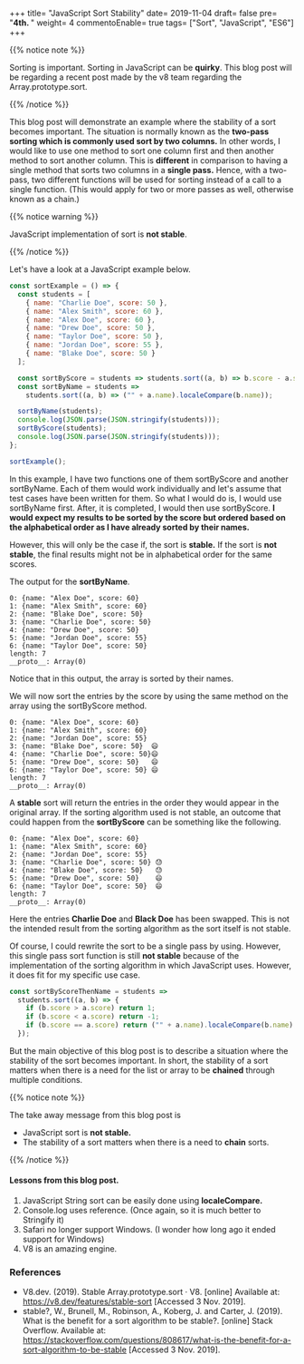 +++
title= "JavaScript Sort Stability"
date= 2019-11-04
draft= false
pre= "<b>4th. </b>"
weight= 4
commentoEnable= true
tags= ["Sort", "JavaScript", "ES6"]
+++

{{% notice note %}}

Sorting is important. Sorting in JavaScript can be **quirky**. This blog post will be regarding a recent post made by the v8 team regarding the Array.prototype.sort.

{{% /notice %}}

This blog post will demonstrate an example where the stability of a sort becomes important. The situation is normally known as the **two-pass sorting which is commonly used sort by two columns.** In other words, I would like to use one method to sort one column first and then another method to sort another column. This is **different** in comparison to having a single method that sorts two columns in a **single pass.** Hence, with a two-pass, two different functions will be used for sorting instead of a call to a single function. (This would apply for two or more passes as well, otherwise known as a chain.)

{{% notice warning %}}

JavaScript implementation of sort is **not stable**.

{{% /notice %}}

Let's have a look at a JavaScript example below.

```javascript
const sortExample = () => {
  const students = [
    { name: "Charlie Doe", score: 50 },
    { name: "Alex Smith", score: 60 },
    { name: "Alex Doe", score: 60 },
    { name: "Drew Doe", score: 50 },
    { name: "Taylor Doe", score: 50 },
    { name: "Jordan Doe", score: 55 },
    { name: "Blake Doe", score: 50 }
  ];

  const sortByScore = students => students.sort((a, b) => b.score - a.score);
  const sortByName = students =>
    students.sort((a, b) => ("" + a.name).localeCompare(b.name));

  sortByName(students);
  console.log(JSON.parse(JSON.stringify(students)));
  sortByScore(students);
  console.log(JSON.parse(JSON.stringify(students)));
};

sortExample();
```

In this example, I have two functions one of them sortByScore and another sortByName. Each of them would work individually and let's assume that test cases have been written for them. So what I would do is, I would use sortByName first. After, it is completed, I would then use sortByScore. **I would expect my results to be sorted by the score but ordered based on the alphabetical order as I have already sorted by their names.**

However, this will only be the case if, the sort is **stable.** If the sort is **not stable**, the final results might not be in alphabetical order for the same scores.

The output for the **sortByName**.

```shell
0: {name: "Alex Doe", score: 60}
1: {name: "Alex Smith", score: 60}
2: {name: "Blake Doe", score: 50}
3: {name: "Charlie Doe", score: 50}
4: {name: "Drew Doe", score: 50}
5: {name: "Jordan Doe", score: 55}
6: {name: "Taylor Doe", score: 50}
length: 7
__proto__: Array(0)
```

Notice that in this output, the array is sorted by their names.

We will now sort the entries by the score by using the same method on the array using the sortByScore method.

```shell
0: {name: "Alex Doe", score: 60}
1: {name: "Alex Smith", score: 60}
2: {name: "Jordan Doe", score: 55}
3: {name: "Blake Doe", score: 50}  😄
4: {name: "Charlie Doe", score: 50}😄
5: {name: "Drew Doe", score: 50}   😄
6: {name: "Taylor Doe", score: 50} 😄
length: 7
__proto__: Array(0)
```

A **stable** sort will return the entries in the order they would appear in the original array. If the sorting algorithm used is not stable, an outcome that could happen from the **sortByScore** can be something like the following.

```shell
0: {name: "Alex Doe", score: 60}
1: {name: "Alex Smith", score: 60}
2: {name: "Jordan Doe", score: 55}
3: {name: "Charlie Doe", score: 50} 😓
4: {name: "Blake Doe", score: 50}   😓
5: {name: "Drew Doe", score: 50}    😄
6: {name: "Taylor Doe", score: 50}  😄
length: 7
__proto__: Array(0)
```

Here the entries **Charlie Doe** and **Black Doe** has been swapped. This is not the intended result from the sorting algorithm as the sort itself is not stable.

Of course, I could rewrite the sort to be a single pass by using. However, this single pass sort function is still **not stable** because of the implementation of the sorting algorithm in which JavaScript uses. However, it does fit for my specific use case.

```javascript
const sortByScoreThenName = students =>
  students.sort((a, b) => {
    if (b.score > a.score) return 1;
    if (b.score < a.score) return -1;
    if (b.score == a.score) return ("" + a.name).localeCompare(b.name);
  });
```

But the main objective of this blog post is to describe a situation where the stability of the sort becomes important. In short, the stability of a sort matters when there is a need for the list or array to be **chained** through multiple conditions.

{{% notice note %}}

The take away message from this blog post is <br />

- JavaScript sort is **not stable.** <br />
- The stability of a sort matters when there is a need to **chain** sorts.

{{% /notice %}}

<script>

const sortExample = () => {

    const students = [
        {name: "Charlie Doe", score: 50},
        {name: "Alex Smith", score: 60},
        {name: "Alex Doe", score: 60},
        {name: "Drew Doe", score: 50},
        {name: "Taylor Doe", score: 50},
        {name: "Jordan Doe", score: 55},
        {name: "Blake Doe", score: 50}
    ];
 

    const sortByScore = (students) => students.sort((a,b) => b.score - a.score);
    const sortByName = (students) => students.sort((a,b) => ('' + a.name).localeCompare(b.name));
   
    sortByName(students);
    console.log(JSON.parse(JSON.stringify(students)));
    sortByScore(students);
    console.log(JSON.parse(JSON.stringify(students)));


    // const sortByScoreThenName = (students) => students.sort((a,b) => {
    //     if(b.score > a.score) return 1;
    //     if(b.score < a.score) return -1;
    //     if(b.score == a.score) return ('' + a.name).localeCompare(b.name);
    // });

    // sortByScoreThenName(students);

    // console.log(students);
}

sortExample();

</script>

#### Lessons from this blog post.

1. JavaScript String sort can be easily done using **localeCompare.**
2. Console.log uses reference. (Once again, so it is much better to Stringify it)
3. Safari no longer support Windows. (I wonder how long ago it ended support for Windows)
4. V8 is an amazing engine.

### References

- V8.dev. (2019). Stable Array.prototype.sort · V8. [online] Available at: https://v8.dev/features/stable-sort [Accessed 3 Nov. 2019].
- stable?, W., Brunell, M., Robinson, A., Koberg, J. and Carter, J. (2019). What is the benefit for a sort algorithm to be stable?. [online] Stack Overflow. Available at: https://stackoverflow.com/questions/808617/what-is-the-benefit-for-a-sort-algorithm-to-be-stable [Accessed 3 Nov. 2019].

<!-- More information can be obtained at this [link](https://v8.dev/blog/array-sort) and also [here](https://v8.dev/features/stable-sort) -->

